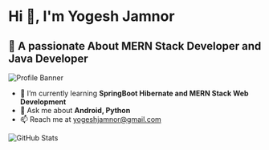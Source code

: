 # Hi 👋, I'm Yogesh Jamnor

## 🚀 A passionate About MERN Stack Developer and Java Developer

![Profile Banner](https://your-image-link.png)  

- 🌱 I’m currently learning **SpringBoot Hibernate and  MERN Stack Web Development**  
- 💬 Ask me about **Android, Python**  
- 📫 Reach me at [yogeshjamnor@gmail.com](mailto:yogeshjamnor@gmail.com)  

![GitHub Stats](https://github-readme-stats.vercel.app/api?username=YourGitHubUsername&show_icons=true&theme=dark)
